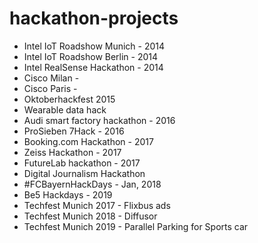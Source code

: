 # hackathon-projects

* Intel IoT Roadshow Munich - 2014
* Intel IoT Roadshow Berlin - 2014
* Intel RealSense Hackathon - 2014
* Cisco Milan - 
* Cisco Paris - 
* Oktoberhackfest 2015
* Wearable data hack
* Audi smart factory hackathon - 2016
* ProSieben 7Hack - 2016
* Booking.com Hackathon - 2017
* Zeiss Hackathon - 2017
* FutureLab hackathon - 2017
* Digital Journalism Hackathon
* #FCBayernHackDays - Jan, 2018
* Be5 Hackdays - 2019
* Techfest Munich 2017 - Flixbus ads
* Techfest Munich 2018 - Diffusor
* Techfest Munich 2019 - Parallel Parking for Sports car
